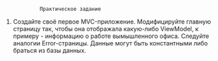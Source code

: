                 Практическое задание
                
1. Создайте своё первое MVC-приложение. Модифицируйте главную страницу так, чтобы она
отображала какую-либо ViewModel, к примеру - информацию о работе вымышленного офиса.
Следуйте аналогии Error-страницы. Данные могут быть константными либо браться из базы
данных.
